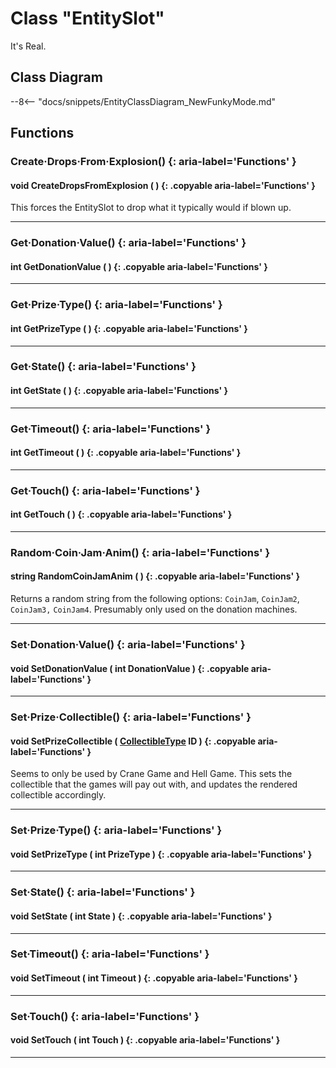 # Class "EntitySlot"

It's Real.

## Class Diagram
--8<-- "docs/snippets/EntityClassDiagram_NewFunkyMode.md"
## Functions

### Create·Drops·From·Explosion() {: aria-label='Functions' }
#### void CreateDropsFromExplosion ( ) {: .copyable aria-label='Functions' }
This forces the EntitySlot to drop what it typically would if blown up.

___
### Get·Donation·Value() {: aria-label='Functions' }
#### int GetDonationValue ( ) {: .copyable aria-label='Functions' }

___
### Get·Prize·Type() {: aria-label='Functions' }
#### int GetPrizeType ( ) {: .copyable aria-label='Functions' }

___
### Get·State() {: aria-label='Functions' }
#### int GetState ( ) {: .copyable aria-label='Functions' }

___
### Get·Timeout() {: aria-label='Functions' }
#### int GetTimeout ( ) {: .copyable aria-label='Functions' }

___
### Get·Touch() {: aria-label='Functions' }
#### int GetTouch ( ) {: .copyable aria-label='Functions' }

___
### Random·Coin·Jam·Anim() {: aria-label='Functions' }
#### string RandomCoinJamAnim ( ) {: .copyable aria-label='Functions' }
Returns a random string from the following options: `CoinJam`, `CoinJam2`, `CoinJam3,` `CoinJam4`. Presumably only used on the donation machines.

___
### Set·Donation·Value() {: aria-label='Functions' }
#### void SetDonationValue ( int DonationValue ) {: .copyable aria-label='Functions' }

___
### Set·Prize·Collectible() {: aria-label='Functions' }
#### void SetPrizeCollectible ( [CollectibleType](https://wofsauge.github.io/IsaacDocs/rep/enums/CollectibleType.html) ID ) {: .copyable aria-label='Functions' }
Seems to only be used by Crane Game and Hell Game. This sets the collectible that the games will pay out with, and updates the rendered collectible accordingly.

___
### Set·Prize·Type() {: aria-label='Functions' }
#### void SetPrizeType ( int PrizeType ) {: .copyable aria-label='Functions' }

___
### Set·State() {: aria-label='Functions' }
#### void SetState ( int State ) {: .copyable aria-label='Functions' }

___
### Set·Timeout() {: aria-label='Functions' }
#### void SetTimeout ( int Timeout ) {: .copyable aria-label='Functions' }

___
### Set·Touch() {: aria-label='Functions' }
#### void SetTouch ( int Touch ) {: .copyable aria-label='Functions' }

___